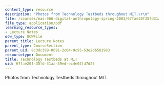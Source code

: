 ```yaml
---
content_type: resource
description: "Photos from Technology Testbeds throughout MIT.\r\n"
file: /courses/mas-966-digital-anthropology-spring-2003/67fae20f35fd31aa39edec4e02fd7d25_examplesatmit.pdf
file_type: application/pdf
learning_resource_types:
- Lecture Notes
ocw_type: OCWFile
parent_title: Lecture Notes
parent_type: CourseSection
parent_uid: 8c3dc399-0691-2c64-9c95-63e2d6581983
resourcetype: Document
title: Technology Testbeds at MIT
uid: 67fae20f-35fd-31aa-39ed-ec4e02fd7d25
---
```

Photos from Technology Testbeds throughout MIT.


